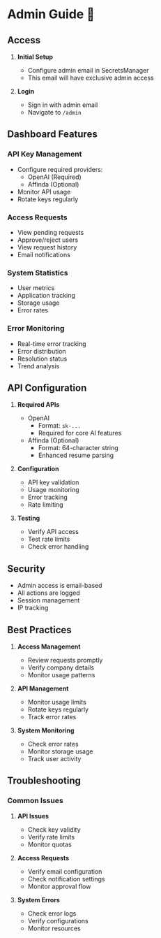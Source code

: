 # Admin Guide 👑

## Access

1. **Initial Setup**
   - Configure admin email in SecretsManager
   - This email will have exclusive admin access

2. **Login**
   - Sign in with admin email
   - Navigate to `/admin`

## Dashboard Features

### API Key Management
- Configure required providers:
  - OpenAI (Required)
  - Affinda (Optional)
- Monitor API usage
- Rotate keys regularly

### Access Requests
- View pending requests
- Approve/reject users
- View request history
- Email notifications

### System Statistics
- User metrics
- Application tracking
- Storage usage
- Error rates

### Error Monitoring
- Real-time error tracking
- Error distribution
- Resolution status
- Trend analysis

## API Configuration

1. **Required APIs**
   - OpenAI
     - Format: `sk-...`
     - Required for core AI features
   - Affinda (Optional)
     - Format: 64-character string
     - Enhanced resume parsing

2. **Configuration**
   - API key validation
   - Usage monitoring
   - Error tracking
   - Rate limiting

3. **Testing**
   - Verify API access
   - Test rate limits
   - Check error handling

## Security

- Admin access is email-based
- All actions are logged
- Session management
- IP tracking

## Best Practices

1. **Access Management**
   - Review requests promptly
   - Verify company details
   - Monitor usage patterns

2. **API Management**
   - Monitor usage limits
   - Rotate keys regularly
   - Track error rates

3. **System Monitoring**
   - Check error rates
   - Monitor storage usage
   - Track user activity

## Troubleshooting

### Common Issues

1. **API Issues**
   - Check key validity
   - Verify rate limits
   - Monitor quotas

2. **Access Requests**
   - Verify email configuration
   - Check notification settings
   - Monitor approval flow

3. **System Errors**
   - Check error logs
   - Verify configurations
   - Monitor resources